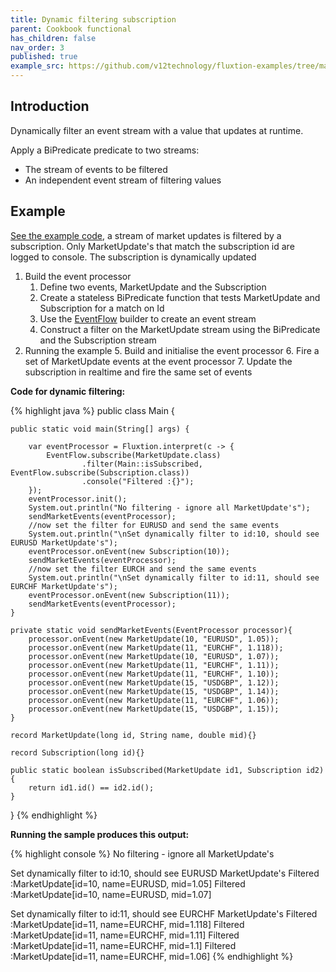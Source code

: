 ```yaml
---
title: Dynamic filtering subscription
parent: Cookbook functional
has_children: false
nav_order: 3
published: true
example_src: https://github.com/v12technology/fluxtion-examples/tree/main/cookbook-functional/src/main/java/com/fluxtion/example/cookbook_functional/dynamicfilter
---
```


## Introduction

Dynamically filter an event stream with a value that updates at runtime. 

Apply a BiPredicate predicate to two streams:
- The stream of events to be filtered 
- An independent event stream of filtering values

## Example

[See the example code]({{page.example_src}}/Main.java), a stream of market updates is filtered by a subscription. Only 
MarketUpdate's that match the subscription id are logged to console. The subscription is dynamically updated

1. Build the event processor
   1. Define two events, MarketUpdate and the Subscription
   2. Create a stateless BiPredicate function that tests MarketUpdate and Subscription for a match on Id
   3. Use the [EventFlow]({{site.fluxtion_src_compiler}}/builder/stream/EventFlow.java) builder to create an event stream
   4. Construct a filter on the MarketUpdate stream using the BiPredicate and the Subscription stream 
5. Running the example
   5. Build and initialise the event processor
   6. Fire a set of MarketUpdate events at the event processor
   7. Update the subscription in realtime and fire the same set of events

**Code for dynamic filtering:**

{% highlight java %}
public class Main {

    public static void main(String[] args) {

        var eventProcessor = Fluxtion.interpret(c -> {
            EventFlow.subscribe(MarketUpdate.class)
                    .filter(Main::isSubscribed,  EventFlow.subscribe(Subscription.class))
                    .console("Filtered :{}");
        });
        eventProcessor.init();
        System.out.println("No filtering - ignore all MarketUpdate's");
        sendMarketEvents(eventProcessor);
        //now set the filter for EURUSD and send the same events
        System.out.println("\nSet dynamically filter to id:10, should see EURUSD MarketUpdate's");
        eventProcessor.onEvent(new Subscription(10));
        sendMarketEvents(eventProcessor);
        //now set the filter EURCH and send the same events
        System.out.println("\nSet dynamically filter to id:11, should see EURCHF MarketUpdate's");
        eventProcessor.onEvent(new Subscription(11));
        sendMarketEvents(eventProcessor);
    }

    private static void sendMarketEvents(EventProcessor processor){
        processor.onEvent(new MarketUpdate(10, "EURUSD", 1.05));
        processor.onEvent(new MarketUpdate(11, "EURCHF", 1.118));
        processor.onEvent(new MarketUpdate(10, "EURUSD", 1.07));
        processor.onEvent(new MarketUpdate(11, "EURCHF", 1.11));
        processor.onEvent(new MarketUpdate(11, "EURCHF", 1.10));
        processor.onEvent(new MarketUpdate(15, "USDGBP", 1.12));
        processor.onEvent(new MarketUpdate(15, "USDGBP", 1.14));
        processor.onEvent(new MarketUpdate(11, "EURCHF", 1.06));
        processor.onEvent(new MarketUpdate(15, "USDGBP", 1.15));
    }

    record MarketUpdate(long id, String name, double mid){}

    record Subscription(long id){}

    public static boolean isSubscribed(MarketUpdate id1, Subscription id2){
        return id1.id() == id2.id();
    }
}
{% endhighlight %}


**Running the sample produces this output:**

{% highlight console %}
No filtering - ignore all MarketUpdate's

Set dynamically filter to id:10, should see EURUSD MarketUpdate's
Filtered :MarketUpdate[id=10, name=EURUSD, mid=1.05]
Filtered :MarketUpdate[id=10, name=EURUSD, mid=1.07]

Set dynamically filter to id:11, should see EURCHF MarketUpdate's
Filtered :MarketUpdate[id=11, name=EURCHF, mid=1.118]
Filtered :MarketUpdate[id=11, name=EURCHF, mid=1.11]
Filtered :MarketUpdate[id=11, name=EURCHF, mid=1.1]
Filtered :MarketUpdate[id=11, name=EURCHF, mid=1.06]
{% endhighlight %}






